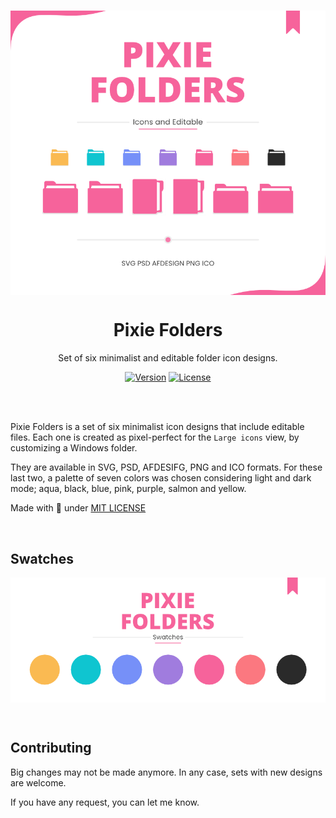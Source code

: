 </br>
<p align="center"><a href="#"><img src="cursor/Preview.png" align="center" alt="Q'zero Cursor"/></a></p>
<h1 align="center">Pixie Folders</h1>
<p align="center">Set of six minimalist and editable folder icon designs.</p>
<p align="center">
<a href="https://github.com/genesistoxical/qzero-cursor/releases/tag/1.0"><img alt="Version" src="https://img.shields.io/badge/Version-1.0-f6639b?style=flat-square&labelColor=343B45"/></a>
<a href="LICENSE"><img alt="License" src="https://img.shields.io/github/license/genesistoxical/qzero-cursor?color=f6639b&label=License&style=flat-square&labelColor=343B45"/></a>
</p>
</br>

</br>

Pixie Folders is a set of six minimalist icon designs that include editable files. Each one is created as pixel-perfect for the `Large icons` view, by customizing a Windows folder.

They are available in SVG, PSD, AFDESIFG, PNG and ICO formats. For these last two, a palette of seven colors was chosen considering light and dark mode; aqua, black, blue, pink, purple, salmon and yellow.

Made with 🩷 under [MIT LICENSE](LICENSE)
</br>

</br>

## Swatches
<p align="center"><a href="#"><img src="cursor/Swatches.png" align="center" alt="Q'zero Cursor"/></a></p>
</br>


## Contributing
Big changes may not be made anymore. In any case, sets with new designs are welcome.

If you have any request, you can let me know.
